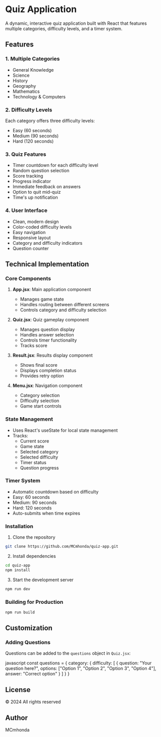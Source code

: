 # Quiz Application

A dynamic, interactive quiz application built with React that features multiple categories, difficulty levels, and a timer system.

## Features

### 1. Multiple Categories
- General Knowledge
- Science
- History
- Geography
- Mathematics
- Technology & Computers

### 2. Difficulty Levels
Each category offers three difficulty levels:
- Easy (60 seconds)
- Medium (90 seconds)
- Hard (120 seconds)

### 3. Quiz Features
- Timer countdown for each difficulty level
- Random question selection
- Score tracking
- Progress indicator
- Immediate feedback on answers
- Option to quit mid-quiz
- Time's up notification

### 4. User Interface
- Clean, modern design
- Color-coded difficulty levels
- Easy navigation
- Responsive layout
- Category and difficulty indicators
- Question counter

## Technical Implementation

### Core Components
1. **App.jsx**: Main application component
   - Manages game state
   - Handles routing between different screens
   - Controls category and difficulty selection

2. **Quiz.jsx**: Quiz gameplay component
   - Manages question display
   - Handles answer selection
   - Controls timer functionality
   - Tracks score

3. **Result.jsx**: Results display component
   - Shows final score
   - Displays completion status
   - Provides retry option

4. **Menu.jsx**: Navigation component
   - Category selection
   - Difficulty selection
   - Game start controls

### State Management
- Uses React's useState for local state management
- Tracks:
  - Current score
  - Game state
  - Selected category
  - Selected difficulty
  - Timer status
  - Question progress

### Timer System
- Automatic countdown based on difficulty
- Easy: 60 seconds
- Medium: 90 seconds
- Hard: 120 seconds
- Auto-submits when time expires

### Installation
1. Clone the repository
```bash
git clone https://github.com/MCmhonda/quiz-app.git
```

2. Install dependencies
```bash
cd quiz-app
npm install
``` 

3. Start the development server
```bash
npm run dev
```

### Building for Production
```bash
npm run build
```



## Customization

### Adding Questions
Questions can be added to the `questions` object in `Quiz.jsx`:

javascript
const questions = {
category: {
difficulty: [
{
question: "Your question here?",
options: ["Option 1", "Option 2", "Option 3", "Option 4"],
answer: "Correct option"
}
]
}
}


## License
© 2024 All rights reserved

## Author
MCmhonda
